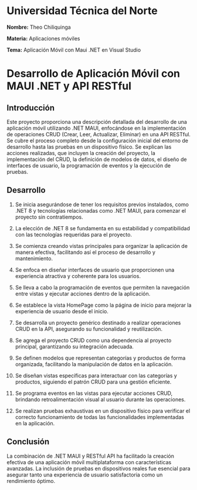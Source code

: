 # **Universidad Técnica del Norte**

**Nombre:** Theo Chiliquinga

**Materia:** Aplicaciones móviles

**Tema:** Aplicación Móvil con Maui .NET en Visual Studio

# Desarrollo de Aplicación Móvil con MAUI .NET y API RESTful

## Introducción
Este proyecto proporciona una descripción detallada del desarrollo de una aplicación móvil utilizando .NET MAUI, enfocándose en la implementación de operaciones CRUD (Crear, Leer, Actualizar, Eliminar) en una API RESTful. Se cubre el proceso completo desde la configuración inicial del entorno de desarrollo hasta las pruebas en un dispositivo físico. Se explican las acciones realizadas, que incluyen la creación del proyecto, la implementación del CRUD, la definición de modelos de datos, el diseño de interfaces de usuario, la programación de eventos y la ejecución de pruebas.

## Desarrollo

1. Se inicia asegurándose de tener los requisitos previos instalados, como .NET 8 y tecnologías relacionadas como .NET MAUI, para comenzar el proyecto sin contratiempos.

2. La elección de .NET 8 se fundamenta en su estabilidad y compatibilidad con las tecnologías requeridas para el proyecto.

3. Se comienza creando vistas principales para organizar la aplicación de manera efectiva, facilitando así el proceso de desarrollo y mantenimiento.

4. Se enfoca en diseñar interfaces de usuario que proporcionen una experiencia atractiva y coherente para los usuarios.

5. Se lleva a cabo la programación de eventos que permiten la navegación entre vistas y ejecutar acciones dentro de la aplicación.

6. Se establece la vista HomePage como la página de inicio para mejorar la experiencia de usuario desde el inicio.

7. Se desarrolla un proyecto genérico destinado a realizar operaciones CRUD en la API, asegurando su funcionalidad y reutilización.

8. Se agrega el proyecto CRUD como una dependencia al proyecto principal, garantizando su integración adecuada.

9. Se definen modelos que representan categorías y productos de forma organizada, facilitando la manipulación de datos en la aplicación.

10. Se diseñan vistas específicas para interactuar con las categorías y productos, siguiendo el patrón CRUD para una gestión eficiente.

11. Se programa eventos en las vistas para ejecutar acciones CRUD, brindando retroalimentación visual al usuario durante las operaciones.

12. Se realizan pruebas exhaustivas en un dispositivo físico para verificar el correcto funcionamiento de todas las funcionalidades implementadas en la aplicación.

## Conclusión
La combinación de .NET MAUI y RESTful API ha facilitado la creación efectiva de una aplicación móvil multiplataforma con características avanzadas. La inclusión de pruebas en dispositivos reales fue esencial para asegurar tanto una experiencia de usuario satisfactoria como un rendimiento óptimo.

